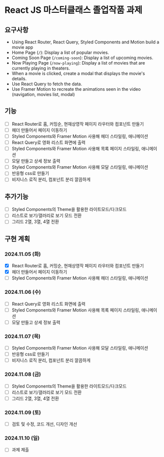 # React JS 마스터클래스 졸업작품 과제

## 요구사항
- Using React Router, React Query, Styled Components and Motion build a movie app
- Home Page (`/`): Display a list of popular movies.
- Coming Soon Page (`/coming-soon`): Display a list of upcoming movies.
- Now Playing Page (`/now-playing`): Display a list of movies that are currently playing in theaters.
- When a movie is clicked, create a modal that displays the movie's details.
- Use React Query to fetch the data.
- Use Framer Motion to recreate the animations seen in the video (navigation, movies list, modal)

## 기능
- [ ] React Router로 홈, 커밍순, 현재상영작 페이지 라우터와 컴포넌트 만들기
- [ ] 헤더 만들어서 페이지 이동하기
- [ ] Styled Components와 Framer Motion 사용해 헤더 스타일링, 애니메이션
- [ ] React Query로 영화 리스트 화면에 출력
- [ ] Styled Components와 Framer Motion 사용해 목록 페이지 스타일링, 애니메이션
- [ ] 모달 만들고 상세 정보 출력
- [ ] Styled Components와 Framer Motion 사용해 모달 스타일링, 애니메이션
- [ ] 반응형 css로 만들기
- [ ] 비지니스 로직 분리, 컴포넌트 분리 깔끔하게

## 추가기능
- [ ] Styled Components의 Theme을 활용한 라이트모드/다크모드
- [ ] 리스트로 보기/갤러리로 보기 모드 전환
- [ ] 그리드 2열, 3열, 4열 전환 

## 구현 계획
### 2024.11.05 (화)
- [x] React Router로 홈, 커밍순, 현재상영작 페이지 라우터와 컴포넌트 만들기
- [x] 헤더 만들어서 페이지 이동하기
- [ ] Styled Components와 Framer Motion 사용해 헤더 스타일링, 애니메이션
### 2024.11.06 (수)
- [ ] React Query로 영화 리스트 화면에 출력
- [ ] Styled Components와 Framer Motion 사용해 목록 페이지 스타일링, 애니메이션
- [ ] 모달 만들고 상세 정보 출력
### 2024.11.07 (목)
- [ ] Styled Components와 Framer Motion 사용해 모달 스타일링, 애니메이션
- [ ] 반응형 css로 만들기
- [ ] 비지니스 로직 분리, 컴포넌트 분리 깔끔하게
### 2024.11.08 (금)
- [ ] Styled Components의 Theme을 활용한 라이트모드/다크모드
- [ ] 리스트로 보기/갤러리로 보기 모드 전환
- [ ] 그리드 2열, 3열, 4열 전환
### 2024.11.09 (토)
- [ ] 검토 및 수정, 코드 개선, 디자인 개선
### 2024.11.10 (일)
- [ ] 과제 제출